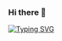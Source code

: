 ### Hi there 👋

[![Typing SVG](https://readme-typing-svg.demolab.com?font=Fira+Code&duration=1000&pause=200&multiline=true&random=false&width=435&height=100&lines=Hi%2C+I'm+akira-19%E2%9C%8B;Love+exploring+new+technologies;Innovation+drives+my+work)](https://git.io/typing-svg)


<!--
**akira-19/akira-19** is a ✨ _special_ ✨ repository because its `README.md` (this file) appears on your GitHub profile.

Here are some ideas to get you started:

- 🔭 I’m currently working on ...
- 🌱 I’m currently learning ...
- 👯 I’m looking to collaborate on ...
- 🤔 I’m looking for help with ...
- 💬 Ask me about ...
- 📫 How to reach me: ...
- 😄 Pronouns: ...
- ⚡ Fun fact: ...
-->
